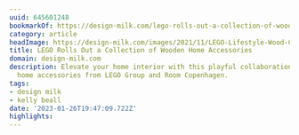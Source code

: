 ```yaml
---
uuid: 645601248
bookmarkOf: https://design-milk.com/lego-rolls-out-a-collection-of-wooden-home-accessories/?utm_source=dlvr.it
category: article
headImage: https://design-milk.com/images/2021/11/LEGO-Lifestyle-Wood-Collection-2021-Featured-Image.jpg
title: LEGO Rolls Out a Collection of Wooden Home Accessories
domain: design-milk.com
description: Elevate your home interior with this playful collaboration of wooden
  home accessories from LEGO Group and Room Copenhagen.
tags:
- design milk
- kelly beall
date: '2023-01-26T19:47:09.722Z'
highlights:
---
```



